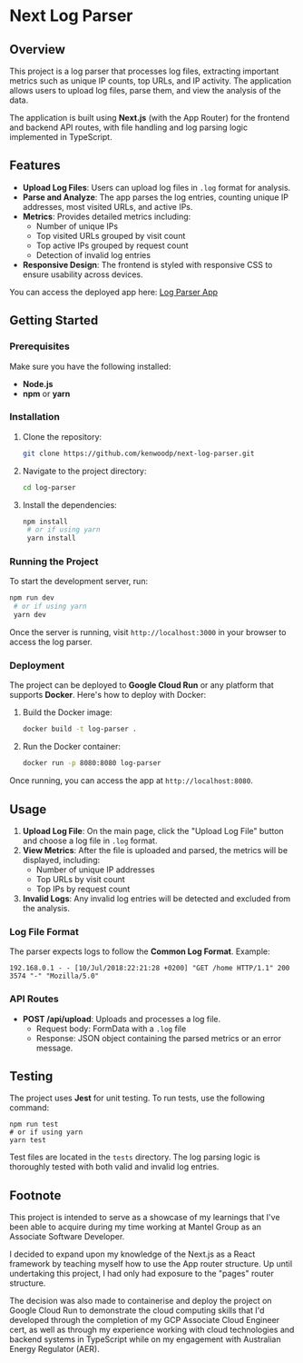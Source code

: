# Next Log Parser

## Overview

This project is a log parser that processes log files, extracting important metrics such as unique IP counts, top URLs, and IP activity. The application allows users to upload log files, parse them, and view the analysis of the data.

The application is built using **Next.js** (with the App Router) for the frontend and backend API routes, with file handling and log parsing logic implemented in TypeScript.

## Features

- **Upload Log Files**: Users can upload log files in `.log` format for analysis.
- **Parse and Analyze**: The app parses the log entries, counting unique IP addresses, most visited URLs, and active IPs.
- **Metrics**: Provides detailed metrics including:
  - Number of unique IPs
  - Top visited URLs grouped by visit count
  - Top active IPs grouped by request count
  - Detection of invalid log entries
- **Responsive Design**: The frontend is styled with responsive CSS to ensure usability across devices.

You can access the deployed app here: [Log Parser App](https://next-log-parser-643135354132.australia-southeast1.run.app)

## Getting Started

### Prerequisites

Make sure you have the following installed:
- **Node.js**
- **npm** or **yarn**

### Installation

1. Clone the repository:
   ```bash
   git clone https://github.com/kenwoodp/next-log-parser.git
   ```

2. Navigate to the project directory:

   ```bash
   cd log-parser
   ```

3. Install the dependencies:

   ```bash
   npm install
    # or if using yarn
    yarn install
    ```

### Running the Project

To start the development server, run:

   ```bash
   npm run dev
    # or if using yarn
    yarn dev
   ```

Once the server is running, visit `http://localhost:3000` in your browser to access the log parser.

### Deployment

The project can be deployed to **Google Cloud Run** or any platform that supports **Docker**. Here's how to deploy with Docker:

1. Build the Docker image:

   ```bash
   docker build -t log-parser .
   ```

2. Run the Docker container:

    ```bash
    docker run -p 8080:8080 log-parser
    ```

Once running, you can access the app at `http://localhost:8080`.

## Usage

1. **Upload Log File**: On the main page, click the "Upload Log File" button and choose a log file in `.log` format.
2. **View Metrics**: After the file is uploaded and parsed, the metrics will be displayed, including:
   - Number of unique IP addresses
   - Top URLs by visit count
   - Top IPs by request count
3. **Invalid Logs**: Any invalid log entries will be detected and excluded from the analysis.

### Log File Format

The parser expects logs to follow the **Common Log Format**. Example:

    192.168.0.1 - - [10/Jul/2018:22:21:28 +0200] "GET /home HTTP/1.1" 200 3574 "-" "Mozilla/5.0"

### API Routes

- **POST /api/upload**: Uploads and processes a log file.
  - Request body: FormData with a `.log` file
  - Response: JSON object containing the parsed metrics or an error message.

## Testing

The project uses **Jest** for unit testing. To run tests, use the following command:

    npm run test
    # or if using yarn
    yarn test

Test files are located in the `tests` directory. The log parsing logic is thoroughly tested with both valid and invalid log entries.

## Footnote

This project is intended to serve as a showcase of my learnings that I've been able to acquire during my time working at Mantel Group as an Associate Software Developer.

I decided to expand upon my knowledge of the Next.js as a React framework by teaching myself how to use the App router structure. Up until undertaking this project, I had only had exposure to the "pages" router structure.

The decision was also made to containerise and deploy the project on Google Cloud Run to demonstrate the cloud computing skills that I'd developed through the completion of my GCP Associate Cloud Engineer cert, as well as through my experience working with cloud technologies and backend systems in TypeScript while on my engagement with Australian Energy Regulator (AER).
